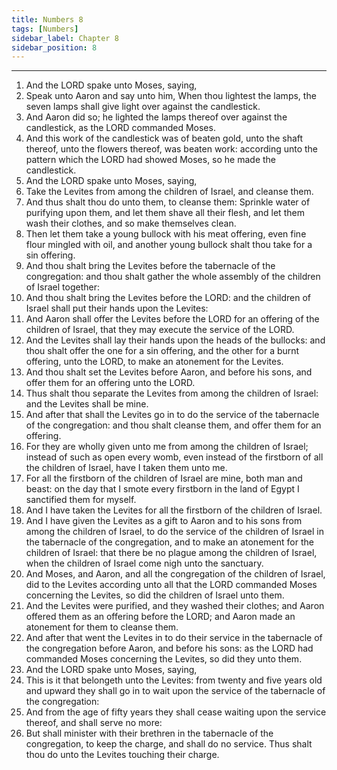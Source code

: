 ```yaml
---
title: Numbers 8
tags: [Numbers]
sidebar_label: Chapter 8
sidebar_position: 8
---
```


---
1. And the LORD spake unto Moses, saying,
2. Speak unto Aaron and say unto him, When thou lightest the lamps, the seven lamps shall give light over against the candlestick.
3. And Aaron did so; he lighted the lamps thereof over against the candlestick, as the LORD commanded Moses.
4. And this work of the candlestick was of beaten gold, unto the shaft thereof, unto the flowers thereof, was beaten work: according unto the pattern which the LORD had showed Moses, so he made the candlestick.
5. And the LORD spake unto Moses, saying,
6. Take the Levites from among the children of Israel, and cleanse them.
7. And thus shalt thou do unto them, to cleanse them: Sprinkle water of purifying upon them, and let them shave all their flesh, and let them wash their clothes, and so make themselves clean.
8. Then let them take a young bullock with his meat offering, even fine flour mingled with oil, and another young bullock shalt thou take for a sin offering.
9. And thou shalt bring the Levites before the tabernacle of the congregation: and thou shalt gather the whole assembly of the children of Israel together:
10. And thou shalt bring the Levites before the LORD: and the children of Israel shall put their hands upon the Levites:
11. And Aaron shall offer the Levites before the LORD for an offering of the children of Israel, that they may execute the service of the LORD.
12. And the Levites shall lay their hands upon the heads of the bullocks: and thou shalt offer the one for a sin offering, and the other for a burnt offering, unto the LORD, to make an atonement for the Levites.
13. And thou shalt set the Levites before Aaron, and before his sons, and offer them for an offering unto the LORD.
14. Thus shalt thou separate the Levites from among the children of Israel: and the Levites shall be mine.
15. And after that shall the Levites go in to do the service of the tabernacle of the congregation: and thou shalt cleanse them, and offer them for an offering.
16. For they are wholly given unto me from among the children of Israel; instead of such as open every womb, even instead of the firstborn of all the children of Israel, have I taken them unto me.
17. For all the firstborn of the children of Israel are mine, both man and beast: on the day that I smote every firstborn in the land of Egypt I sanctified them for myself.
18. And I have taken the Levites for all the firstborn of the children of Israel.
19. And I have given the Levites as a gift to Aaron and to his sons from among the children of Israel, to do the service of the children of Israel in the tabernacle of the congregation, and to make an atonement for the children of Israel: that there be no plague among the children of Israel, when the children of Israel come nigh unto the sanctuary.
20. And Moses, and Aaron, and all the congregation of the children of Israel, did to the Levites according unto all that the LORD commanded Moses concerning the Levites, so did the children of Israel unto them.
21. And the Levites were purified, and they washed their clothes; and Aaron offered them as an offering before the LORD; and Aaron made an atonement for them to cleanse them.
22. And after that went the Levites in to do their service in the tabernacle of the congregation before Aaron, and before his sons: as the LORD had commanded Moses concerning the Levites, so did they unto them.
23. And the LORD spake unto Moses, saying,
24. This is it that belongeth unto the Levites: from twenty and five years old and upward they shall go in to wait upon the service of the tabernacle of the congregation:
25. And from the age of fifty years they shall cease waiting upon the service thereof, and shall serve no more:
26. But shall minister with their brethren in the tabernacle of the congregation, to keep the charge, and shall do no service. Thus shalt thou do unto the Levites touching their charge.